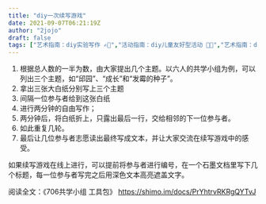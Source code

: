 ```yaml
---
title: "diy一次续写游戏"
date: 2021-09-07T06:21:19Z
author: "2jojo"
draft: false
tags: ["艺术指南：diy实验写作 ✍🏻️","活动指南：diy儿童友好型活动 🧒🏻","艺术指南：diy诵读 🗣️","活动指南：diy热身","物的指南：diy纸 📜"]
---
```


1. 根据总人数的一半为数，由大家提出几个主题。以六人的共学小组为例，可以列出三个主题，如“邱园”、“成长”和“发霉的种子”。
2. 拿出三张大白纸分别写上三个主题
3. 间隔一位参与者给到这张白纸
4. 进行两分钟的自由写作；
5. 两分钟后，将白纸折上，只露出最后一行，交给相邻的下一位参与者。
6. 如此重复几轮。
7. 最后让几位参与者志愿读出最终写成文本，并让大家交流在续写游戏中的感受。

如果续写游戏在线上进行，可以提前将参与者进行编号，在一个石墨文档里写下几个标题，每一位参与者写完之后用深色文本高亮遮盖文字。

阅读全文：《706共学小组 工具包》 https://shimo.im/docs/PrYhtrvRKRgQYTvJ

